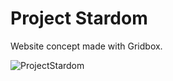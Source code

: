 # Project Stardom

Website concept made with Gridbox.

![ProjectStardom](https://i.imgur.com/6JQ2DYe.jpg)